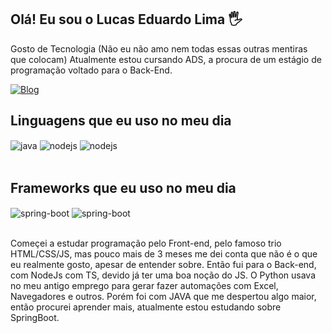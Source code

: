 ## Olá! Eu sou o Lucas Eduardo Lima 🖐️

Gosto de Tecnologia (Não eu não amo nem todas essas outras mentiras que colocam)
Atualmente estou cursando ADS, a procura de um estágio de programação voltado para o Back-End.

[![Blog](https://img.shields.io/badge/LinkedIn-0077B5?style=for-the-badge&logo=linkedin&logoColor=white)](https://www.linkedin.com/in/lucaserolima/)

## Linguagens que eu uso no meu dia

<div style="display: inline_block">
  <img align="center" alt="java" src="https://img.shields.io/badge/Java-ED8B00?style=for-the-badge&logo=openjdk&logoColor=white" />
  <img align="center" alt="nodejs" src="https://img.shields.io/badge/Node%20js-339933?style=for-the-badge&logo=nodedotjs&logoColor=white" />
  <img align="center" alt="nodejs" src="https://img.shields.io/badge/typescript-%23007ACC.svg?style=for-the-badge&logo=typescript&logoColor=white" />
</div><br/>

## Frameworks que eu uso no meu dia

<div style="display: inline_block">
  <img align="center" alt="spring-boot" src="https://img.shields.io/badge/Spring_Boot-F2F4F9?style=for-the-badge&logo=spring-boot" />
  <img align="center" alt="spring-boot" src="https://img.shields.io/badge/angular-%23DD0031.svg?style=for-the-badge&logo=angular&logoColor=white" />
  
</div><br/>

Começei a estudar programação pelo Front-end, pelo famoso trio HTML/CSS/JS, mas pouco mais de 3 meses me dei conta que não é o que eu realmente gosto, apesar de entender sobre.
Então fui para o Back-end, com NodeJs com TS, devido já ter uma boa noção do JS. O Python usava no meu antigo emprego para gerar fazer automações com Excel, Navegadores e outros.
Porém foi com JAVA que me despertou algo maior, então procurei aprender mais, atualmente estou estudando sobre SpringBoot.
